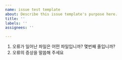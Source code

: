 ```yaml
---
name: issue test template
about: Describe this issue template's purpose here.
title: ''
labels: ''
assignees: ''

---
```


1. 오류가 일어난 파일은 어떤 파일입니까? 몇번째 줄입니까?
2. 오류의 증상을 말씀해 주세요
